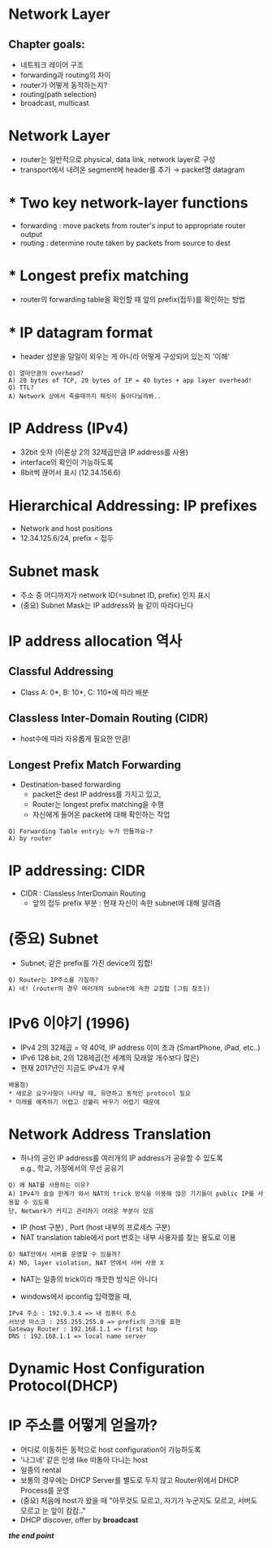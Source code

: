 # Network Layer  

## Chapter goals:
* 네트워크 레이어 구조    
* forwarding과 routing의 차이  
* router가 어떻게 동작하는지?  
* routing(path selection)  
* broadcast, multicast  

# Network Layer  
* router는 일반적으로 physical, data link, network layer로 구성  
* transport에서 내려온 segment에 header를 추가 → packet명 datagram  

# * Two key network-layer functions  
* forwarding : move packets from router's input to appropriate router output  
* routing : determine route taken by packets from source to dest  

# * Longest prefix matching  
* router의 forwarding table을 확인할 때 앞의 prefix(접두)를 확인하는 방법  

# * IP datagram format  
* header 성분을 일일이 외우는 게 아니라 어떻게 구성되어 있는지 '이해'  

~~~~
Q) 얼마만큼의 overhead?  
A) 20 bytes of TCP, 20 bytes of IP = 40 bytes + app layer overhead!  
Q) TTL?  
A) Network 상에서 죽을때까지 패킷이 돌아다닐까봐..  
~~~~  

# IP Address (IPv4)  
* 32bit 숫자 (이론상 2의 32제곱만큼 IP address를 사용)  
* interface의 확인이 가능하도록  
* 8bit씩 끊어서 표시 (12.34.156.6)  

# Hierarchical Addressing: IP prefixes  
* Network and host positions  
* 12.34.125.6/24, prefix = 접두  

# Subnet mask  
* 주소 중 어디까지가 network ID(=subnet ID, prefix) 인지 표시  
* (중요) Subnet Mask는 IP address와 늘 같이 따라다닌다  

# IP address allocation 역사  

## Classful Addressing  
* Class A: 0*, B: 10*, C: 110*에 따라 배분  

## Classless Inter-Domain Routing (CIDR)  
* host수에 따라 자유롭게 필요한 만큼!  

## Longest Prefix Match Forwarding  
* Destination-based forwarding  
  * packet은 dest IP address를 가지고 있고,  
  * Router는 longest prefix matching을 수행  
  * 자신에게 들어온 packet에 대해 확인하는 작업  

~~~~  
Q) Forwarding Table entry는 누가 만들까요~?  
A) by router  
~~~~  

# IP addressing: CIDR  
* CIDR : Classless InterDomain Routing  
  * 앞의 접두 prefix 부분 : 현재 자신이 속한 subnet에 대해 알려줌  

# (중요) Subnet  
* Subnet; 같은 prefix를 가진 device의 집합!  

~~~~
Q) Router는 IP주소를 가질까?  
A) 네! (router의 경우 여러개의 subnet에 속한 교집합 [그림 참조])  
~~~~  

# IPv6 이야기 (1996)
* IPv4 2의 32제곱 = 약 40억, IP address 이미 초과 (SmartPhone, iPad, etc..)  
* IPv6 128 bit, 2의 128제곱(전 세계의 모래알 개수보다 많은)  
* 현재 2017년인 지금도 IPv4가 우세  

~~~~  
배울점)  
* 새로운 요구사항이 나타날 때, 유연하고 동적인 protocol 필요  
* 미래를 예측하기 어렵고 섣불리 바꾸기 어렵기 때문에  
~~~~  

# Network Address Translation  
* 하나의 공인 IP address를 여러개의 IP address가 공유할 수 있도록  
  e.g., 학교, 가정에서의 무선 공유기  
~~~~
Q) 왜 NAT를 사용하는 이유?  
A) IPv4가 슬슬 한계가 와서 NAT의 trick 방식을 이용해 많은 기기들이 public IP를 사용할 수 있도록  
단, Network가 커지고 관리하기 어려운 부분이 있음  
~~~~  

* IP (host 구분) , Port (host 내부의 프로세스 구분)  
* NAT translation table에서 port 번호는 내부 사용자를 찾는 용도로 이용  

~~~~
Q) NAT안에서 서버를 운영할 수 있을까?  
A) NO, layer violation, NAT 안에서 서버 사용 X  
~~~~
* NAT는 일종의 trick이라 깨끗한 방식은 아니다  

* windows에서 ipconfig 입력했을 때,
~~~~  
IPv4 주소 : 192.9.3.4 => 내 컴퓨터 주소
서브넷 마스크 : 255.255.255.0 => prefix의 크기를 표현  
Gateway Router : 192.168.1.1 => first hop   
DNS : 192.168.1.1 => local name server  
~~~~

# Dynamic Host Configuration Protocol(DHCP)  

# IP 주소를 어떻게 얻을까?
* 어디로 이동하든 동적으로 host configuration이 가능하도록  
* '나그네' 같은 인생 like 떠돌아 다니는 host  
* 일종의 rental  
* 보통의 경우에는 DHCP Server를 별도로 두지 않고 Router위에서 DHCP Process를 운영  
* (중요) 처음에 host가 왔을 때 "아무것도 모르고, 자기가 누군지도 모르고, 서버도 모르고 눈 앞이 캄캄.."  
* DHCP discover, offer by <b>broadcast</b>


<b>*the end point*</b>  

